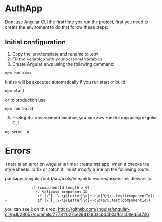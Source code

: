 # AuthApp

Dont use Angular CLI the first time you run the project, first you need to create the enviroment to do that follow these steps:

## Initial configuration

1. Copy the .env.template and rename to .env
2. Fill the variables with your personal variables
3. Create Angular envs using the following command:
```
npm run envs
```
It also will be executed automatically if you run start or build
```
npm start
```
or to production use
```
npm run build
```

5. Having the environment created, you can now run the app using angular CLI
```
ng serve -o
```


# Errors

There is an error on Angular in time I create this app, when it checks the style sheets.
to fix or patch it I must modify a line on the following route:

packages/angular/build/src/tools/vite/middlewares/assets-middleware.js

```
            if (componentId.length > 0) 
              // Validate component ID
-              if (/^[_.\-\p{Letter}\d]+-c\d{9}$/u.test(componentId)) 
+              if (/^[_.\-\p{Letter}\d]+-c\d+$/u.test(componentId)) 
```

you can see it on this rep:
https://github.com/angular/angular-cli/pull/28658/commits/77781f027ce29412908cbd4b3affc1c00ed54746